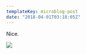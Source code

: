 ```yaml
---
templateKey: microblog-post
date: "2018-04-01T03:18:05Z"
---
```


Nice.

<img src="/wp-content/uploads/2018/04/80ee16f48e2b42d28848dbf2a7ff4640.jpg" />
